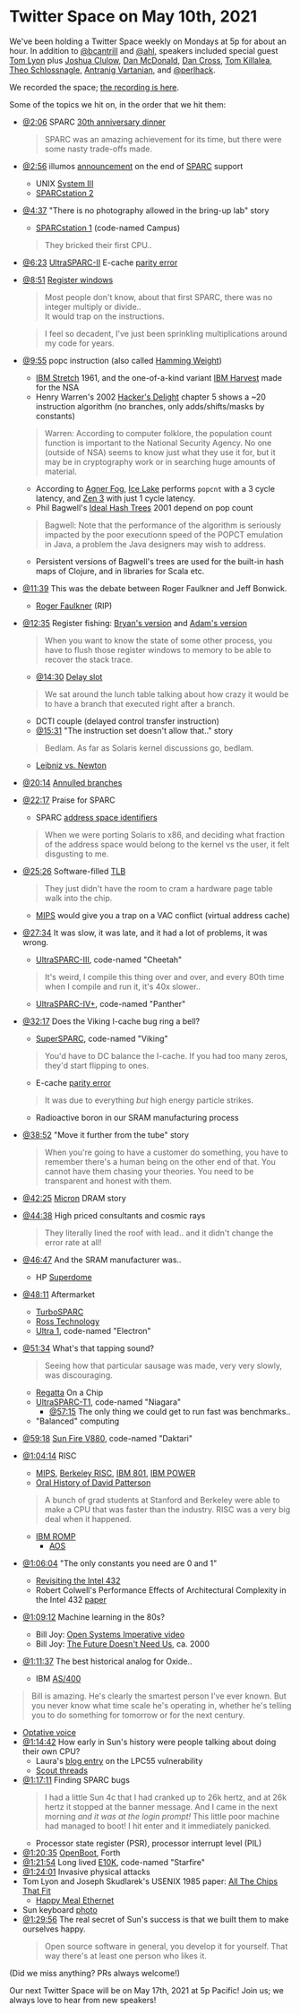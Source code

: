 # Twitter Space on May 10th, 2021

We've been holding a Twitter Space weekly on Mondays at 5p for about an hour.
In addition to [@bcantrill](https://twitter.com/bcantrill) and
[@ahl](https://twitter.com/ahl), speakers included
special guest [Tom Lyon](https://twitter.com/aka_pugs)
plus [Joshua Clulow](https://twitter.com/jmclulow),
[Dan McDonald](https://twitter.com/kebesays),
[Dan Cross](https://twitter.com/dancrossnyc),
[Tom Killalea](https://twitter.com/tomk_),
[Theo Schlossnagle](https://twitter.com/postwait),
[Antranig Vartanian](https://twitter.com/antranigv), and
[@perlhack](https://twitter.com/perlhack).

We recorded the space; [the recording is here](https://youtu.be/79NNXn5Kr90).

Some of the topics we hit on, in the order that we hit them:

- [@2:06](https://youtu.be/79NNXn5Kr90?t=126)
  SPARC [30th anniversary dinner](https://twitter.com/aka_pugs/status/1391238774978347010)
  > SPARC was an amazing achievement for its time,
  > but there were some nasty trade-offs made.
- [@2:56](https://youtu.be/79NNXn5Kr90?t=176)
  illumos [announcement][end support] on the end of
  [SPARC](https://en.wikipedia.org/wiki/SPARC) support
  - UNIX [System III](https://en.wikipedia.org/wiki/UNIX_System_III)
  - [SPARCstation 2](https://en.wikipedia.org/wiki/SPARCstation_2)
- [@4:37](https://youtu.be/79NNXn5Kr90?t=277)
  "There is no photography allowed in the bring-up lab" story
  - [SPARCstation 1](https://en.wikipedia.org/wiki/SPARCstation) (code-named Campus)
  > They bricked their first CPU..
- [@6:23](https://youtu.be/79NNXn5Kr90?t=383)
  [UltraSPARC-II](https://en.wikipedia.org/wiki/UltraSPARC_II) E-cache [parity error]
- [@8:51](https://youtu.be/79NNXn5Kr90?t=531)
  [Register windows](https://en.wikipedia.org/wiki/Register_window)
  > Most people don't know, about that first SPARC,
  > there was no integer multiply or divide.. \
  > It would trap on the instructions.

  > I feel so decadent, I've just been sprinkling multiplications
  > around my code for years.
- [@9:55](https://youtu.be/79NNXn5Kr90?t=595)
  popc instruction (also called [Hamming Weight])
  - [IBM Stretch] 1961, and the one-of-a-kind variant [IBM Harvest] made for the NSA
  - Henry Warren's 2002 [Hacker's Delight] chapter 5 shows a ~20 instruction
    algorithm (no branches, only adds/shifts/masks by constants)
  > Warren: According to computer folklore, the population count function is important to the
  > National Security Agency. No one (outside of NSA) seems to know just what they use it for,
  > but it may be in cryptography work or in searching huge amounts of material.
  - According to [Agner Fog](https://www.agner.org/optimize/),
    [Ice Lake](https://en.wikipedia.org/wiki/Ice_Lake_(microprocessor))
    performs `popcnt` with a 3 cycle latency, and
    [Zen 3](https://en.wikipedia.org/wiki/Zen_3) with just 1 cycle latency.
  - Phil Bagwell's [Ideal Hash Trees] 2001 depend on pop count
  > Bagwell: Note that the performance of the algorithm is seriously impacted
  > by the poor executionn speed of the POPCT emulation in Java, a problem
  > the Java designers may wish to address.
    - Persistent versions of Bagwell's trees are used for the
      built-in hash maps of Clojure, and in libraries for Scala etc.
- [@11:39](https://youtu.be/79NNXn5Kr90?t=699)
  This was the debate between Roger Faulkner and Jeff Bonwick.
  - [Roger Faulkner](https://thenewstack.io/remembering-roger-faulkner/) (RIP)
- [@12:35](https://youtu.be/79NNXn5Kr90?t=755)
  Register fishing: [Bryan's version] and [Adam's version]
  > When you want to know the state of some other process, you have to flush
  > those register windows to memory to be able to recover the stack trace.
  - [@14:30](https://youtu.be/79NNXn5Kr90?t=870)
    [Delay slot](https://en.wikipedia.org/wiki/Delay_slot)
  > We sat around the lunch table talking about how crazy it would
  > be to have a branch that executed right after a branch.
  - DCTI couple (delayed control transfer instruction)
  - [@15:31](https://youtu.be/79NNXn5Kr90?t=931)
    "The instruction set doesn't allow that.." story
  > Bedlam. As far as Solaris kernel discussions go, bedlam.
  - [Leibniz vs. Newton](https://en.wikipedia.org/wiki/Leibniz%E2%80%93Newton_calculus_controversy)
- [@20:14](https://youtu.be/79NNXn5Kr90?t=1214)
  [Annulled branches][annulled]
- [@22:17](https://youtu.be/79NNXn5Kr90?t=1337) Praise for SPARC
  - SPARC [address space identifiers][address ids]
  > When we were porting Solaris to x86, and deciding what fraction of the
  > address space would belong to the kernel vs the user, it felt disgusting to me.
- [@25:26](https://youtu.be/79NNXn5Kr90?t=1526)
  Software-filled [TLB](https://en.wikipedia.org/wiki/Translation_lookaside_buffer)
  > They just didn't have the room to cram a hardware page table walk into the chip.
  - [MIPS](https://en.wikipedia.org/wiki/MIPS_architecture) would give you a trap
    on a VAC conflict (virtual address cache)
- [@27:34](https://youtu.be/79NNXn5Kr90?t=1654)
  It was slow, it was late, and it had a lot of problems, it was wrong.
  - [UltraSPARC-III](https://en.wikipedia.org/wiki/UltraSPARC_III), code-named "Cheetah"
  > It's weird, I compile this thing over and over, and every 80th time when
  > I compile and run it, it's 40x slower..
  - [UltraSPARC-IV+](https://en.wikipedia.org/wiki/UltraSPARC_IV), code-named "Panther"
- [@32:17](https://youtu.be/79NNXn5Kr90?t=1937) Does the Viking I-cache bug ring a bell?
  - [SuperSPARC](https://en.wikipedia.org/wiki/SuperSPARC), code-named "Viking"
  > You'd have to DC balance the I-cache. If you had too many zeros,
  > they'd start flipping to ones.
  - E-cache [parity error]
  > It was due to everything _but_ high energy particle strikes.
  - Radioactive boron in our SRAM manufacturing process
- [@38:52](https://youtu.be/79NNXn5Kr90?t=2332)
  "Move it further from the tube" story
  > When you're going to have a customer do something, you have to remember there's
  > a human being on the other end of that. You cannot have them chasing your theories.
  > You need to be transparent and honest with them.
- [@42:25](https://youtu.be/79NNXn5Kr90?t=2545)
  [Micron](https://en.wikipedia.org/wiki/Micron_Technology) DRAM story
- [@44:38](https://youtu.be/79NNXn5Kr90?t=2678)
  High priced consultants and cosmic rays
  > They literally lined the roof with lead.. and it didn't change the error rate at all!
- [@46:47](https://youtu.be/79NNXn5Kr90?t=2807) And the SRAM manufacturer was..
  - HP [Superdome](https://en.wikipedia.org/wiki/HP_Superdome)
- [@48:11](https://youtu.be/79NNXn5Kr90?t=2891) Aftermarket
  - [TurboSPARC](https://en.wikipedia.org/wiki/TurboSPARC)
  - [Ross Technology](https://en.wikipedia.org/wiki/Ross_Technology)
  - [Ultra 1](https://en.wikipedia.org/wiki/Ultra_1), code-named "Electron"
- [@51:34](https://youtu.be/79NNXn5Kr90?t=3094) What's that tapping sound?
  > Seeing how that particular sausage was made, very very slowly, was discouraging.
  - [Regatta] On a Chip
  - [UltraSPARC-T1](https://en.wikipedia.org/wiki/UltraSPARC_T1), code-named "Niagara"
    - [@57:15](https://youtu.be/79NNXn5Kr90?t=3435)
      The only thing we could get to run fast was benchmarks..
  - "Balanced" computing
- [@59:18](https://youtu.be/79NNXn5Kr90?t=3558)
  [Sun Fire V880](https://en.wikipedia.org/wiki/Sun_Fire), code-named "Daktari"
- [@1:04:14](https://youtu.be/79NNXn5Kr90?t=3854) RISC
  - [MIPS](https://en.wikipedia.org/wiki/MIPS_architecture),
    [Berkeley RISC](https://en.wikipedia.org/wiki/Berkeley_RISC),
    [IBM 801](https://en.wikipedia.org/wiki/IBM_801),
    [IBM POWER](https://en.wikipedia.org/wiki/IBM_POWER_instruction_set_architecture)
  - [Oral History of David Patterson][patterson]
  > A bunch of grad students at Stanford and Berkeley were able to make a CPU
  > that was faster than the industry. RISC was a very big deal when it happened.
  - [IBM ROMP](https://en.wikipedia.org/wiki/IBM_ROMP)
    - [AOS](https://en.wikipedia.org/wiki/IBM_RT_PC)
- [@1:06:04](https://youtu.be/79NNXn5Kr90?t=3964) "The only constants you need are 0 and 1"
  - [Revisiting the Intel 432](http://dtrace.org/blogs/bmc/2008/07/18/revisiting-the-intel-432/)
  - Robert Colwell's Performance Effects of
    Architectural Complexity in the Intel 432 [paper][colwell]
- [@1:09:12](https://youtu.be/79NNXn5Kr90?t=4152) Machine learning in the 80s?
  - Bill Joy: [Open Systems Imperative video](https://twitter.com/antranigv/status/1391923857750122496) 
  - Bill Joy: [The Future Doesn't Need Us](https://www.wired.com/2000/04/joy-2/), ca. 2000
- [@1:11:37](https://youtu.be/79NNXn5Kr90?t=4297) The best historical analog for Oxide..
  - IBM [AS/400](https://en.wikipedia.org/wiki/IBM_System_i)
> Bill is amazing. He's clearly the smartest person I've ever known.
> But you never know what time scale he's operating in, whether he's telling you
> to do something for tomorrow or for the next century.
  - [Optative voice][optative]
- [@1:14:42](https://youtu.be/79NNXn5Kr90?t=4482)
  How early in Sun's history were people talking about doing their own CPU?
  - Laura's [blog entry][lcp55] on the LPC55 vulnerability
  - [Scout threads](https://en.wikipedia.org/wiki/Hardware_scout)
- [@1:17:11](https://youtu.be/79NNXn5Kr90?t=4631) Finding SPARC bugs
  > I had a little Sun 4c that I had cranked up to 26k hertz,
  > and at 26k hertz it stopped at the banner message.
  > And I came in the next morning _and it was at the login prompt!_
  > This little poor machine had managed to boot!
  > I hit enter and it immediately panicked.
  - Processor state register (PSR), processor interrupt level (PIL)
- [@1:20:35](https://youtu.be/79NNXn5Kr90?t=4835)
  [OpenBoot](https://en.wikipedia.org/wiki/Open_Firmware), Forth
- [@1:21:54](https://youtu.be/79NNXn5Kr90?t=4914) Long lived
  [E10K](https://en.wikipedia.org/wiki/Sun_Enterprise#Enterprise_10000), code-named "Starfire"
- [@1:24:01](https://youtu.be/79NNXn5Kr90?t=5041) Invasive physical attacks
- Tom Lyon and Joseph Skudlarek's USENIX 1985 paper: [All The Chips That Fit]
  - [Happy Meal Ethernet](http://www.ozguru.mu.nu/archives/2005/01/happy_meal_ethe.html)
- Sun keyboard [photo](https://deskthority.net/wiki/File:Sun_Type_5_UK.jpg)
- [@1:29:56](https://youtu.be/79NNXn5Kr90?t=5396)
  The real secret of Sun's success is that we built them to make ourselves happy.
  > Open source software in general, you develop it for yourself.
  > That way there's at least one person who likes it.

(Did we miss anything? PRs always welcome!)

Our next Twitter Space will be on May 17th, 2021 at 5p Pacific!
Join us; we always love to hear from new speakers!

[address ids]: https://stackoverflow.com/questions/11743464/what-is-the-corresponding-register-in-sparc-architecture-for-x86-cr3
[annulled]: https://stackoverflow.com/questions/604119/how-is-an-annulled-branch-different-from-a-regular-branch
[bryan's version]: http://dtrace.org/blogs/bmc/2005/01/25/solaris-10-revealed/
[adam's version]: https://github.com/illumos/illumos-gate/blob/eee96f107560ac00d5cc32e4aa8a02376aaf19d4/usr/src/uts/sparc/dtrace/dtrace_asm.s#L430
[patterson]: http://archive.computerhistory.org/resources/access/text/2012/04/102658154-05-01-acc.pdf
[all the chips that fit]: https://drive.google.com/file/d/1jVG5YXw_1JNlDwpbLi58dW1dbEQLON3M/view
[end support]: https://github.com/illumos/ipd/blob/master/ipd/0019/README.md
[parity error]: https://www.theregister.com/2001/03/07/sun_suffers_ultrasparc_ii_cache/
[hacker's delight]: https://www.google.com/books/edition/Hacker_s_Delight/VicPJYM0I5QC
[hamming weight]: https://en.wikipedia.org/wiki/Hamming_weight
[ibm stretch]: https://en.wikipedia.org/wiki/IBM_7030_Stretch
[ibm harvest]: https://en.wikipedia.org/wiki/IBM_7950_Harvest
[ideal hash trees]: https://scholar.google.com/scholar_lookup?author=bagwell&title=ideal+hash+trees
[regatta]: https://www.computerworld.com/article/2584199/ibm-set-to-sail-regatta.html
[colwell]: https://scholar.google.com/scholar_lookup?author=colwell&title=performance+effects+of+architectural+complexity+in+the+intel+432
[optative]: https://en.wikipedia.org/wiki/Optative_(Ancient_Greek)
[lcp55]: https://oxide.computer/blog/lpc55

